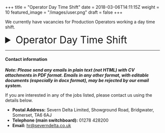 +++
title = "Operator Day Time Shift"
date = 2018-03-06T14:11:15Z
weight = 10
featured_image = "/images/user.png"
draft = false
+++

We currently have vacancies for Production Operators working a day time shift.

<!--more-->
<details>
<summary style="font-size:2rem;">Operator Day Time Shift</summary>

<br>

#### Shift pattern and rates:

(10:00am - 18:15pm) Monday to Friday

**£10.25/hr  = £19,987.50 per annum**

#### Main duties:

- Running of production machines producing wet wipes and laundry sheets.
- Operating, monitoring, controlling and cleaning all plant and associated equipment.
- Packing and manual handling as required.
- Working in an accurate, efficient and cost-effective manner in order to meet production schedules.

#### Requirements:

- Experience in machine operating is desirable
- Enthusiastic and willing to learn
- Attention to detail
- Referenceable work history

#### Benefits:

- Comprehensive training programme
- Good progression opportunities including technical advancement where appropriate
</details>

<hr>

#### Contact information

**_Note: Please send any emails in plain text (not HTML) with CV attachments in PDF format. Emails in any other format, with editable documents (especially in docx format), may be rejected by our email system._**

If you are interested in any of the jobs listed, please contact us using the details below.

* **Postal Address:** Severn Delta Limited, Showground Road, Bridgwater, Somerset, TA6 6AJ
* **Telephone (main switchboard):** 01278 428200
* **Email:** hr@severndelta.co.uk

